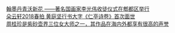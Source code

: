   
[翰墨丹青沃新花 ——著名国画家李光伟收徒仪式在郫都区举行](http://www.dianyue.me/archives/621/35hdkzycath4ygu7/)  
[朵云轩2018春拍 黄庭坚行书大字《仁亭诗卷》首次面世](http://www.dianyue.me/archives/816/sffltoz0ea62bzqp/)  
[周桂珍是紫砂壶界三位女大师之一，其作品在海内外都享有很高的声誉](http://www.dianyue.me/archives/102/aocjukz1r2s4efkw/)